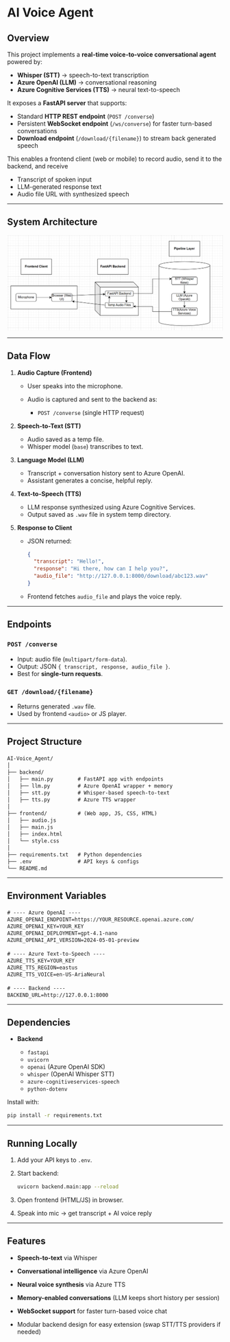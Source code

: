 ﻿# AI Voice Agent

## Overview

This project implements a **real-time voice-to-voice conversational agent** powered by:

* **Whisper (STT)** → speech-to-text transcription
* **Azure OpenAI (LLM)** → conversational reasoning
* **Azure Cognitive Services (TTS)** → neural text-to-speech

It exposes a **FastAPI server** that supports:

* Standard **HTTP REST endpoint** (`POST /converse`)
* Persistent **WebSocket endpoint** (`/ws/converse`) for faster turn-based conversations
* **Download endpoint** (`/download/{filename}`) to stream back generated speech

This enables a frontend client (web or mobile) to record audio, send it to the backend, and receive

* Transcript of spoken input
* LLM-generated response text
* Audio file URL with synthesized speech

---

##  System Architecture

<p align="center">
  <img src="media/architecture.png" alt="System Architecture" width="700"/>
</p>


---

## Data Flow

1. **Audio Capture (Frontend)**

   * User speaks into the microphone.
   * Audio is captured and sent to the backend as:

     * `POST /converse` (single HTTP request)

2. **Speech-to-Text (STT)**

   * Audio saved as a temp file.
   * Whisper model (`base`) transcribes to text.

3. **Language Model (LLM)**

   * Transcript + conversation history sent to Azure OpenAI.
   * Assistant generates a concise, helpful reply.

4. **Text-to-Speech (TTS)**

   * LLM response synthesized using Azure Cognitive Services.
   * Output saved as `.wav` file in system temp directory.

5. **Response to Client**

   * JSON returned:

     ```json
     {
       "transcript": "Hello!",
       "response": "Hi there, how can I help you?",
       "audio_file": "http://127.0.0.1:8000/download/abc123.wav"
     }
     ```
   * Frontend fetches `audio_file` and plays the voice reply.

---

## Endpoints

### `POST /converse`

* Input: audio file (`multipart/form-data`).
* Output: JSON `{ transcript, response, audio_file }`.
* Best for **single-turn requests**.


### `GET /download/{filename}`

* Returns generated `.wav` file.
* Used by frontend `<audio>` or JS player.

---

##  Project Structure

```
AI-Voice_Agent/
│
├── backend/
│   ├── main.py        # FastAPI app with endpoints
│   ├── llm.py         # Azure OpenAI wrapper + memory
│   ├── stt.py         # Whisper-based speech-to-text
│   ├── tts.py         # Azure TTS wrapper
│
├── frontend/          # (Web app, JS, CSS, HTML)
│   ├── audio.js
│   ├── main.js
│   ├── index.html
│   └── style.css
│
├── requirements.txt   # Python dependencies
├── .env               # API keys & configs
└── README.md
```

---

##  Environment Variables

```
# ---- Azure OpenAI ----
AZURE_OPENAI_ENDPOINT=https://YOUR_RESOURCE.openai.azure.com/
AZURE_OPENAI_KEY=YOUR_KEY
AZURE_OPENAI_DEPLOYMENT=gpt-4.1-nano
AZURE_OPENAI_API_VERSION=2024-05-01-preview

# ---- Azure Text-to-Speech ----
AZURE_TTS_KEY=YOUR_KEY
AZURE_TTS_REGION=eastus
AZURE_TTS_VOICE=en-US-AriaNeural

# ---- Backend ----
BACKEND_URL=http://127.0.0.1:8000
```

---

## Dependencies

* **Backend**

  * `fastapi`
  * `uvicorn`
  * `openai` (Azure OpenAI SDK)
  * `whisper` (OpenAI Whisper STT)
  * `azure-cognitiveservices-speech`
  * `python-dotenv`

Install with:

```bash
pip install -r requirements.txt
```

---

## Running Locally

1. Add your API keys to `.env`.
2. Start backend:

   ```bash
   uvicorn backend.main:app --reload
   ```
3. Open frontend (HTML/JS) in browser.
4. Speak into mic → get transcript + AI voice reply 

---

## Features

*  **Speech-to-text** via Whisper
*  **Conversational intelligence** via Azure OpenAI
*  **Neural voice synthesis** via Azure TTS
*  **Memory-enabled conversations** (LLM keeps short history per session)
*  **WebSocket support** for faster turn-based voice chat

*  Modular backend design for easy extension (swap STT/TTS providers if needed)
